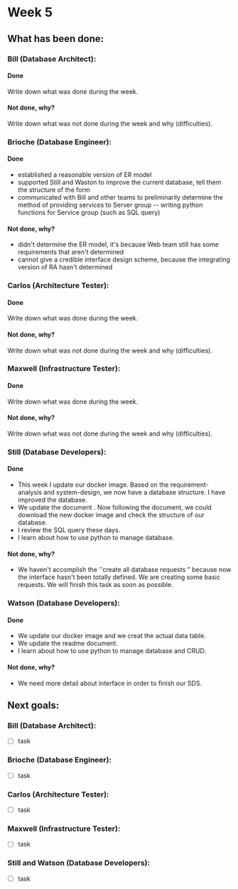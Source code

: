 # Week 5

## What has been done:

### Bill (Database Architect):

#### Done
Write down what was done during the week.

#### Not done, why?
Write down what was not done during the week and why (difficulties).


### Brioche (Database Engineer):

#### Done
- established a reasonable version of ER model
- supported Still and Waston to improve the current database, tell them the structure of the form
- communicated with Bill and other teams to preliminarily determine the method of providing services to Server group -- writing python functions for Service group (such as SQL query) 

#### Not done, why?
- didn't determine the ER model, it's because Web team still has some requirements that aren't determined
- cannot give a credible interface design scheme, because the integrating version of RA hasn't determined

### Carlos (Architecture Tester):

#### Done
Write down what was done during the week.

#### Not done, why?
Write down what was not done during the week and why (difficulties).


### Maxwell (Infrastructure Tester):

#### Done
Write down what was done during the week.

#### Not done, why?
Write down what was not done during the week and why (difficulties).

### Still (Database Developers):

#### Done
- This week I update our docker image.  Based on the requirement-analysis and system-design, we now have a database structure. I have improved the database.
- We update the document . Now following the document, we could download the new docker image and check the structure of our database.
- I review the SQL query these days.
- I learn about how to use python to manage database.

#### Not done, why?
- We haven't accomplish the ''create all database requests " because now the interface hasn't been totally defined. We are creating some basic requests. We will finish this task as soon as possible. 

### Watson  (Database Developers):

#### Done
- We update our docker image and we creat the actual data table. 
- We update the readme document.
- I learn about how to use python to manage database and CRUD.

#### Not done, why?
- We need more detail about interface in order to finish our SDS.


## Next goals:

### Bill (Database Architect):

- [ ] task

### Brioche (Database Engineer):

- [ ] task

### Carlos (Architecture Tester):

- [ ] task

### Maxwell (Infrastructure Tester):

- [ ] task

### Still and Watson (Database Developers):

- [ ] task
